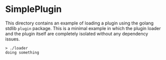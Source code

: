 # SimplePlugin

This directory contains an example of loading a plugin using the golang stdlib `plugin` package. This is a minimal
example in which the plugin loader and the plugin itself are completely isolated without any dependency issues.

```shell
> ./loader
doing something
```